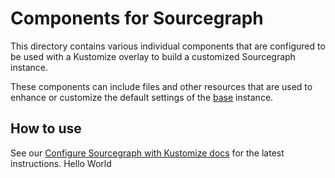 # Components for Sourcegraph

This directory contains various individual components that are configured to be used with a Kustomize overlay to build a customized Sourcegraph instance.

These components can include files and other resources that are used to enhance or customize the default settings of the [base](../base) instance.

## How to use

See our [Configure Sourcegraph with Kustomize docs](https://docs.sourcegraph.com/admin/deploy/kubernetes/configure) for the latest instructions.
Hello World
